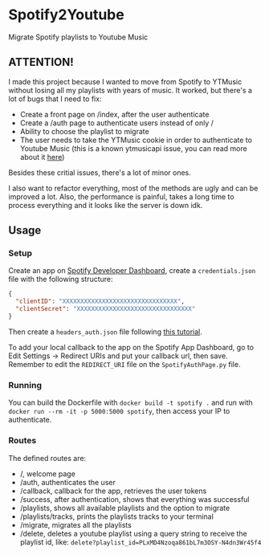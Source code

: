 # Spotify2Youtube
Migrate Spotify playlists to Youtube Music


## ATTENTION!
I made this project because I wanted to move from Spotify to YTMusic without losing all my playlists with years of music. It worked, but there's a lot of bugs that I need to fix:
- Create a front page on /index, after the user authenticate
- Create a /auth page to authenticate users instead of only /
- Ability to choose the playlist to migrate
- The user needs to take the YTMusic cookie in order to authenticate to Youtube Music (this is a known ytmusicapi issue, you can read more about it [here](https://github.com/sigma67/ytmusicapi/issues/10))

Besides these critial issues, there's a lot of minor ones.

I also want to refactor everything, most of the methods are ugly and can be improved a lot. Also, the performance is painful, takes a long time to process everything and it looks like the server is down idk.

## Usage
### Setup
Create an app on [Spotify Developer Dashboard](https://developer.spotify.com/dashboard), create a `credentials.json` file with the following structure:
```json
{
  "clientID": "XXXXXXXXXXXXXXXXXXXXXXXXXXXXXXXX",
  "clientSecret": "XXXXXXXXXXXXXXXXXXXXXXXXXXXXXXXX"
}
```
Then create a `headers_auth.json` file following [this tutorial](https://ytmusicapi.readthedocs.io/en/latest/setup.html#copy-authentication-headers).

To add your local callback to the app on the Spotify App Dashboard, go to Edit Settings -> Redirect URIs and put your callback url, then save. Remember to edit the `REDIRECT_URI` file on the `SpotifyAuthPage.py` file.

### Running
You can build the Dockerfile with `docker build -t spotify .` and run with `docker run --rm -it -p 5000:5000 spotify`, then access your IP to authenticate.

### Routes
The defined routes are:
- /, welcome page
- /auth, authenticates the user
- /callback, callback for the app, retrieves the user tokens
- /success, after authentication, shows that everything was successful
- /playlists, shows all available playlists and the option to migrate
- /playlists/tracks, prints the playlists tracks to your terminal
- /migrate, migrates all the playlists
- /delete, deletes a youtube playlist using a query string to receive the playlist id, like: `delete?playlist_id=PLxMD4Nzoqa861bL7m3OSY-N4dn3Wr45f4`
